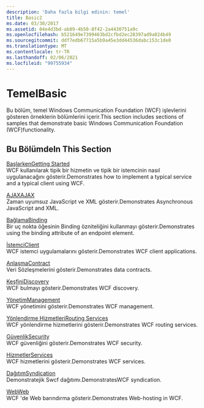 ```yaml
---
description: 'Daha fazla bilgi edinin: temel'
title: Basic2
ms.date: 03/30/2017
ms.assetid: 04e4d3bd-ab89-4b50-8f42-2a4430751a9c
ms.openlocfilehash: b521649e7399463bd2cfbd2ec28397ad9a024b49
ms.sourcegitcommit: ddf7edb67715a5b9a45e3dd44536dabc153c1de0
ms.translationtype: MT
ms.contentlocale: tr-TR
ms.lasthandoff: 02/06/2021
ms.locfileid: "99755934"
---
```

# <a name="basic"></a><span data-ttu-id="ef1a9-103">Temel</span><span class="sxs-lookup"><span data-stu-id="ef1a9-103">Basic</span></span>

<span data-ttu-id="ef1a9-104">Bu bölüm, temel Windows Communication Foundation (WCF) işlevlerini gösteren örneklerin bölümlerini içerir.</span><span class="sxs-lookup"><span data-stu-id="ef1a9-104">This section includes sections of samples that demonstrate basic Windows Communication Foundation (WCF)functionality.</span></span>  
  
## <a name="in-this-section"></a><span data-ttu-id="ef1a9-105">Bu Bölümde</span><span class="sxs-lookup"><span data-stu-id="ef1a9-105">In This Section</span></span>  

 [<span data-ttu-id="ef1a9-106">Başlarken</span><span class="sxs-lookup"><span data-stu-id="ef1a9-106">Getting Started</span></span>](getting-started-sample.md)  
 <span data-ttu-id="ef1a9-107">WCF kullanılarak tipik bir hizmetin ve tipik bir istemcinin nasıl uygulanacağını gösterir.</span><span class="sxs-lookup"><span data-stu-id="ef1a9-107">Demonstrates how to implement a typical service and a typical client using WCF.</span></span>  
  
 [<span data-ttu-id="ef1a9-108">AJAX</span><span class="sxs-lookup"><span data-stu-id="ef1a9-108">AJAX</span></span>](ajax.md)  
 <span data-ttu-id="ef1a9-109">Zaman uyumsuz JavaScript ve XML gösterir.</span><span class="sxs-lookup"><span data-stu-id="ef1a9-109">Demonstrates Asynchronous JavaScript and XML.</span></span>  
  
 [<span data-ttu-id="ef1a9-110">Bağlama</span><span class="sxs-lookup"><span data-stu-id="ef1a9-110">Binding</span></span>](binding.md)  
 <span data-ttu-id="ef1a9-111">Bir uç nokta öğesinin Binding özniteliğini kullanmayı gösterir.</span><span class="sxs-lookup"><span data-stu-id="ef1a9-111">Demonstrates using the binding attribute of an endpoint element.</span></span>  
  
 [<span data-ttu-id="ef1a9-112">İstemci</span><span class="sxs-lookup"><span data-stu-id="ef1a9-112">Client</span></span>](client.md)  
 <span data-ttu-id="ef1a9-113">WCF istemci uygulamalarını gösterir.</span><span class="sxs-lookup"><span data-stu-id="ef1a9-113">Demonstrates WCF client applications.</span></span>  
  
 [<span data-ttu-id="ef1a9-114">Anlaşma</span><span class="sxs-lookup"><span data-stu-id="ef1a9-114">Contract</span></span>](contract.md)  
 <span data-ttu-id="ef1a9-115">Veri Sözleşmelerini gösterir.</span><span class="sxs-lookup"><span data-stu-id="ef1a9-115">Demonstrates data contracts.</span></span>  
  
 [<span data-ttu-id="ef1a9-116">Keşfini</span><span class="sxs-lookup"><span data-stu-id="ef1a9-116">Discovery</span></span>](discovery-samples.md)  
 <span data-ttu-id="ef1a9-117">WCF bulmayı gösterir.</span><span class="sxs-lookup"><span data-stu-id="ef1a9-117">Demonstrates WCF discovery.</span></span>  
  
 [<span data-ttu-id="ef1a9-118">Yönetim</span><span class="sxs-lookup"><span data-stu-id="ef1a9-118">Management</span></span>](management.md)  
 <span data-ttu-id="ef1a9-119">WCF yönetimini gösterir.</span><span class="sxs-lookup"><span data-stu-id="ef1a9-119">Demonstrates WCF management.</span></span>  
  
 [<span data-ttu-id="ef1a9-120">Yönlendirme Hizmetleri</span><span class="sxs-lookup"><span data-stu-id="ef1a9-120">Routing Services</span></span>](routing-services.md)  
 <span data-ttu-id="ef1a9-121">WCF yönlendirme hizmetlerini gösterir.</span><span class="sxs-lookup"><span data-stu-id="ef1a9-121">Demonstrates WCF routing services.</span></span>  
  
 [<span data-ttu-id="ef1a9-122">Güvenlik</span><span class="sxs-lookup"><span data-stu-id="ef1a9-122">Security</span></span>](security-in-wcf.md)  
 <span data-ttu-id="ef1a9-123">WCF güvenliğini gösterir.</span><span class="sxs-lookup"><span data-stu-id="ef1a9-123">Demonstrates WCF security.</span></span>  
  
 [<span data-ttu-id="ef1a9-124">Hizmetler</span><span class="sxs-lookup"><span data-stu-id="ef1a9-124">Services</span></span>](services.md)  
 <span data-ttu-id="ef1a9-125">WCF hizmetlerini gösterir.</span><span class="sxs-lookup"><span data-stu-id="ef1a9-125">Demonstrates WCF services.</span></span>  
  
 [<span data-ttu-id="ef1a9-126">Dağıtım</span><span class="sxs-lookup"><span data-stu-id="ef1a9-126">Syndication</span></span>](syndication.md)  
 <span data-ttu-id="ef1a9-127">Demonstratejik Swcf dağıtımı.</span><span class="sxs-lookup"><span data-stu-id="ef1a9-127">DemonstratesWCF syndication.</span></span>  
  
 [<span data-ttu-id="ef1a9-128">Web</span><span class="sxs-lookup"><span data-stu-id="ef1a9-128">Web</span></span>](web.md)  
 <span data-ttu-id="ef1a9-129">WCF 'de Web barındırma gösterir.</span><span class="sxs-lookup"><span data-stu-id="ef1a9-129">Demonstrates Web-hosting in WCF.</span></span>
